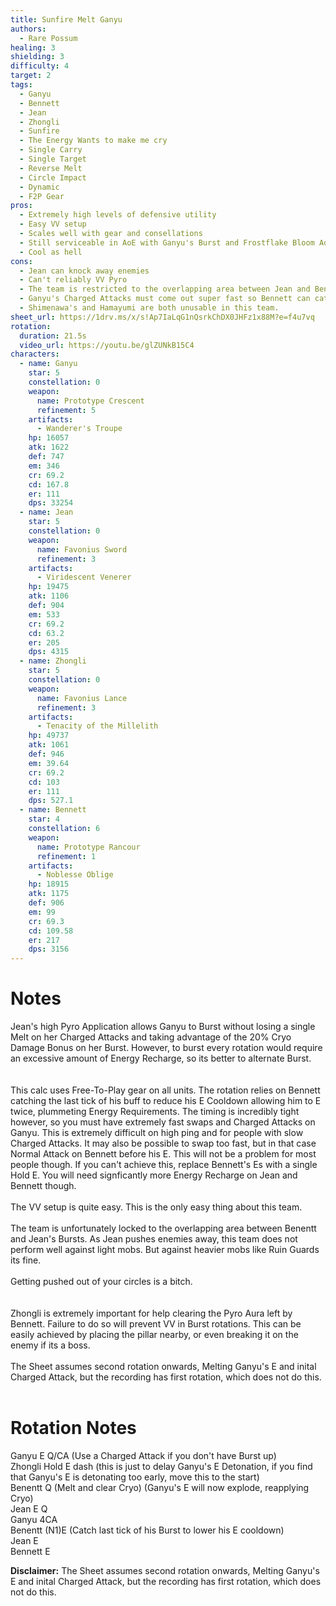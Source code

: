 ```yaml
---
title: Sunfire Melt Ganyu
authors:
  - Rare Possum
healing: 3
shielding: 3
difficulty: 4
target: 2
tags:
  - Ganyu
  - Bennett
  - Jean
  - Zhongli
  - Sunfire
  - The Energy Wants to make me cry
  - Single Carry
  - Single Target
  - Reverse Melt
  - Circle Impact
  - Dynamic
  - F2P Gear
pros:
  - Extremely high levels of defensive utility
  - Easy VV setup
  - Scales well with gear and consellations
  - Still serviceable in AoE with Ganyu's Burst and Frostflake Bloom AoE
  - Cool as hell
cons:
  - Jean can knock away enemies 
  - Can't reliably VV Pyro
  - The team is restricted to the overlapping area between Jean and Bennett Bursts
  - Ganyu's Charged Attacks must come out super fast so Bennett can catch the last tick of his Burst to lower his E CD
  - Shimenawa's and Hamayumi are both unusable in this team.
sheet_url: https://1drv.ms/x/s!Ap7IaLqG1nQsrkChDX0JHFz1x88M?e=f4u7vq
rotation:
  duration: 21.5s
  video_url: https://youtu.be/glZUNkB15C4 
characters:
  - name: Ganyu
    star: 5
    constellation: 0
    weapon:
      name: Prototype Crescent 
      refinement: 5
    artifacts:
      - Wanderer's Troupe
    hp: 16057
    atk: 1622
    def: 747
    em: 346
    cr: 69.2
    cd: 167.8
    er: 111
    dps: 33254
  - name: Jean
    star: 5
    constellation: 0
    weapon:
      name: Favonius Sword
      refinement: 3
    artifacts:
      - Viridescent Venerer
    hp: 19475
    atk: 1106
    def: 904
    em: 533
    cr: 69.2
    cd: 63.2
    er: 205
    dps: 4315
  - name: Zhongli
    star: 5
    constellation: 0
    weapon:
      name: Favonius Lance
      refinement: 3
    artifacts:
      - Tenacity of the Millelith
    hp: 49737
    atk: 1061
    def: 946
    em: 39.64
    cr: 69.2
    cd: 103
    er: 111
    dps: 527.1
  - name: Bennett
    star: 4
    constellation: 6
    weapon:
      name: Prototype Rancour
      refinement: 1
    artifacts:
      - Noblesse Oblige
    hp: 18915
    atk: 1175
    def: 906
    em: 99
    cr: 69.3
    cd: 109.58
    er: 217
    dps: 3156
---
```


# **Notes**

Jean's high Pyro Application allows Ganyu to Burst without losing a single Melt on her Charged Attacks and taking advantage of the 20% Cryo Damage Bonus on her Burst. However, to burst every rotation would require an excessive amount of Energy Recharge, so its better to alternate Burst.  
<br/><br/>
This calc uses Free-To-Play gear on all units. The rotation relies on Bennett catching the last tick of his buff to reduce his E Cooldown allowing him to E twice, plummeting Energy Requirements. The timing is incredibly tight however, so you must have extremely fast swaps and Charged Attacks on Ganyu. This is extremely difficult on high ping and for people with slow Charged Attacks. It may also be possible to swap too fast, but in that case Normal Attack on Bennett before his E. This will not be a problem for most people though. If you can't achieve this, replace Bennett's Es with a single Hold E. You will need signficantly more Energy Recharge on Jean and Bennett though.
<br/><br/>
The VV setup is quite easy. This is the only easy thing about this team.
<br/><br/>
The team is unfortunately locked to the overlapping area between Benentt and Jean's Bursts. As Jean pushes enemies away, this team does not perform well against light mobs. But against heavier mobs like Ruin Guards its fine. 
<br/><br/>
Getting pushed out of your circles is a bitch.  
<br/><br/>
Zhongli is extremely important for help clearing the Pyro Aura left by Bennett. Failure to do so will prevent VV in Burst rotations. This can be easily achieved by placing the pillar nearby, or even breaking it on the enemy if its a boss. 
<br/><br/>
The Sheet assumes second rotation onwards, Melting Ganyu's E and inital Charged Attack, but the recording has first rotation, which does not do this. 
<br/><br/>

# **Rotation Notes**
Ganyu E Q/CA (Use a Charged Attack if you don't have Burst up)  
Zhongli Hold E dash (this is just to delay Ganyu's E Detonation, if you find that Ganyu's E is detonating too early, move this to the start)  
Benentt Q (Melt and clear Cryo)
(Ganyu's E will now explode, reapplying Cryo)  
Jean E Q  
Ganyu 4CA  
Benentt (N1)E (Catch last tick of his Burst to lower his E cooldown)  
Jean E  
Bennett E  

**Disclaimer:** The Sheet assumes second rotation onwards, Melting Ganyu's E and inital Charged Attack, but the recording has first rotation, which does not do this. 